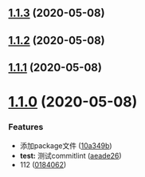 ## [1.1.3](https://github.com/121595113/git-commitlint-test/compare/v1.1.2...v1.1.3) (2020-05-08)



## [1.1.2](https://github.com/121595113/git-commitlint-test/compare/v1.1.1...v1.1.2) (2020-05-08)



## [1.1.1](https://github.com/121595113/git-commitlint-test/compare/v1.1.0...v1.1.1) (2020-05-08)



# [1.1.0](https://github.com/121595113/git-commitlint-test/compare/0184062ae8f2f84d4517f725edcbb4b7985e1b7d...v1.1.0) (2020-05-08)


### Features

* 添加package文件 ([10a349b](https://github.com/121595113/git-commitlint-test/commit/10a349b99ab476f031c02b553eaf2d3739303c83))
* **test:** 测试commitlint ([aeade26](https://github.com/121595113/git-commitlint-test/commit/aeade26d3acb658bcad92106840318779878d63f))
* 112 ([0184062](https://github.com/121595113/git-commitlint-test/commit/0184062ae8f2f84d4517f725edcbb4b7985e1b7d))



